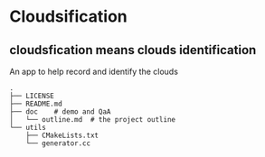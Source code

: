 # Cloudsification
## cloudsfication means clouds identification

An app to help record and identify the clouds 

```
.
├── LICENSE
├── README.md
├── doc    # demo and QaA
│   └── outline.md  # the project outline 
└── utils 
    ├── CMakeLists.txt
    └── generator.cc 

```